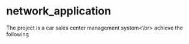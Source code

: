 # network_application

The project is a car sales center management system<\br>
achieve the following
